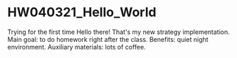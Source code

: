 # HW040321_Hello_World
Trying for the first time
Hello there!
That's my new strategy implementation. 
Main goal: to do homework right after the class.
Benefits: quiet night environment.
Auxiliary materials: lots of coffee.
